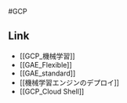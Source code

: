 #GCP 

## Link

- [[GCP_機械学習]]
- [[GAE_Flexible]]
- [[GAE_standard]]
- [[機械学習エンジンのデプロイ]]
- [[GCP_Cloud Shell]]